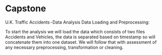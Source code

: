 # Capstone
U.K. Traffic Accidents - Data Analysis
Data Loading and Preprocessing:

To start the analysis we will load the data which consists of two files Accidents and Vehicles, the data is separated based on timestamp so will concatenate them into one dataset. We will follow that with assessment of any necessary preprocessing, transformation or cleaning.
